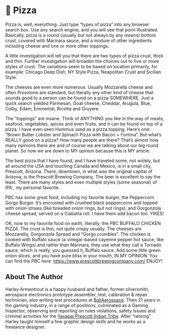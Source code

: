 # 🍕 Pizza

Pizza is, well, everything. Just type “types of pizza” into any browser search
box. Use any search engine, and you will see that point illustrated. Basically,
pizza is a round (usually but not always by any means) bottom crust, covered
with Marinara sauce, and a mixture of other ingredients including cheese and one
or more other toppings.

A little investigation will tell you that there are two types of pizza crust,
thick and thin. Further investigation will broaden the choices out to five or
more styles of crust. The variations seem to be based on location primarily, for
example: Chicago Deep Dish, NY Style Pizza, Neapolitan Crust and Sicilian Style.

The cheeses are even more numerous. Usually Mozzarella cheese and often
Provolone are standard, but literally any other kind of cheese that sounds good
to a person can be found on a pizza SOMEWHERE. Just a quick search yielded
Parmesan, Goat cheese, Cheddar, Arugula, Blue, Colby, Edam, Emmental, Ricotta
and Gruyere.

The “toppings” are insane. Think of ANYTHING you like in the way of meats,
seafood, vegetables, spices and even fruits, and it can be found on top of a
pizza. I have even seen Hummus used as a pizza topping. Here’s one: “Brown
Butter Lobster and Spinach Pizza with Bacon + Fontina”. But what’s REALLY good
on a pizza? How many people are there? That’s almost how many opinions there are
and of course we are talking about our big round planet. So now we are down to
MY opinion because this is MY article.

The best pizza that I have found, and I have traveled some, not widely, but all
around the USA and touching Canada and Mexico, is in a small city, Prescott,
Arizona. There, downtown, in what was the original capital of Arizona, is the
Prescott Brewing Company. The beer is excellent to say the least. There are many
styles and even multiple styles (some seasonal) of IPA , my personal favorite.

PBC has some great food, including my favorite burger, the Peppercorn Gorgo
Burger. It’s encrusted with crushed black peppercorns and topped with onion
straws (like breaded onion rings, but not rings), and Gorgonzola cheese spread,
served on a Ciabatta roll. I have them add bacon too. YIKES!

OK, now to my favorite food on earth, literally, the PBC BUFFALO CHICKEN PIZZA.
The crust is thin, not quite crispy usually. The cheeses are Mozzarella,
Gorgonzola Spread and “Gorgo crumbles”. The chicken is cooked with Buffalo sauce
(a vinegar-based cayenne pepper hot sauce, like Buffalo Wings) and rather than
Marinara, they use what they call a Tornado sauce, which is really, you guessed
it, Buffalo sauce. Add some little green onion slices, and you have pure bliss
in your mouth, IN MY OPINION. You can find the PBC here:
<https://www.prescottbrewingcompany.com/> ENJOY!

## About The Author

Harley Armentrout is a happy husband and father, former silversmith, aerospace
electronics prototype assembler, test, calibration & repair technician, also
writing test procedures at [BallAerospace](https://www.ball.com/aerospace). Then
21 years in the gaming industry, in a range of positions, culminated as a Gaming
Inspector, observing and reporting on rules violations, safety issues and
criminal activities for the
[Yavapai Prescott Indian Tribe](https://buckyscasino.com/). After “retiring”
Harley taught himself a few graphic design skills and he works as a freelance
designer.
